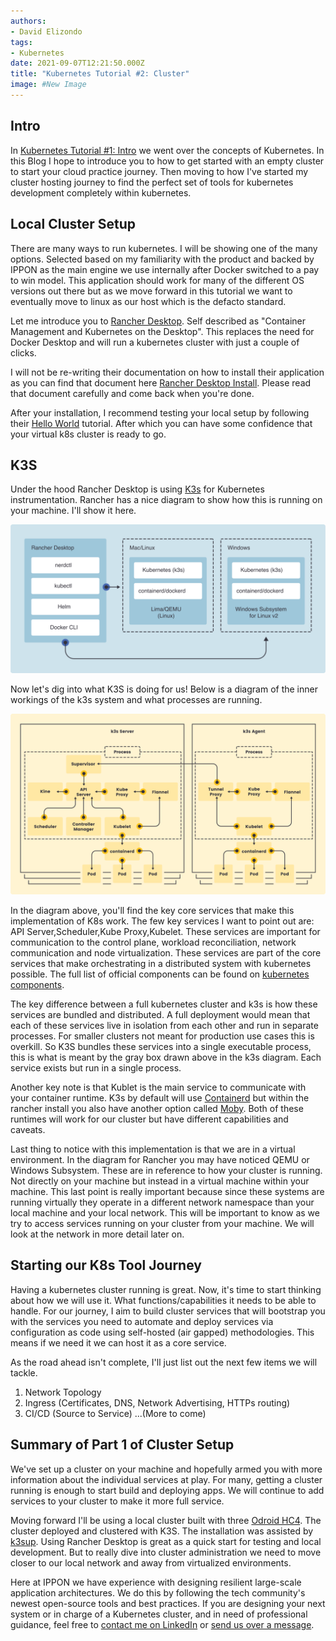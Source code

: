 ```yaml
---
authors:
- David Elizondo
tags:
- Kubernetes
date: 2021-09-07T12:21:50.000Z
title: "Kubernetes Tutorial #2: Cluster"
image: #New Image
---
```



## Intro 
In [Kubernetes Tutorial #1: Intro](https://blog.ippon.tech/kubernetes-tutorial-1-intro/) we went over the concepts of Kubernetes. In this Blog I hope to introduce you to how to get started with an empty cluster to start your cloud practice journey. Then moving to how I've started my cluster hosting journey to find the perfect set of tools for kubernetes development completely within kubernetes.

## Local Cluster Setup

There are many ways to run kubernetes. I will be showing one of the many options. Selected based on my familiarity with the product and backed by IPPON as the main engine we use internally after Docker switched to a pay to win model. This application should work for many of the different OS versions out there but as we move forward in this tutorial we want to eventually move to linux as our host which is the defacto standard.

Let me introduce you to [Rancher Desktop](https://rancherdesktop.io/). Self described as "Container Management and Kubernetes on the Desktop". This replaces the need for Docker Desktop and will run a kubernetes cluster with just a couple of clicks. 

I will not be re-writing their documentation on how to install their application as you can find that document here [Rancher Desktop Install](https://docs.rancherdesktop.io/getting-started/installation/). Please read that document carefully and come back when you're done.

After your installation, I recommend testing your local setup by following their [Hello World](https://docs.rancherdesktop.io/how-to-guides/hello-world-example) tutorial. After which you can have some confidence that your virtual k8s cluster is ready to go. 

## K3S
Under the hood Rancher Desktop is using [K3s](https://k3s.io/) for Kubernetes instrumentation. Rancher has a nice diagram to show how this is running on your machine. I'll show it here. 

![Rancher Diagram](https://raw.githubusercontent.com/ippontech/blog-usa/master/images/2023/07/how-it-works-rancher-desktop.png)

Now let's dig into what K3S is doing for us! Below is a diagram of the inner workings of the k3s system and what processes are running.

![K3S Diagram](https://raw.githubusercontent.com/ippontech/blog-usa/master/images/2023/07/how-it-works-k3s-revised.png)

In the diagram above, you'll find the key core services that make this implementation of K8s work. The few key services I want to point out are: API Server,Scheduler,Kube Proxy,Kubelet.
These services are important for communication to the control plane, workload reconciliation, network communication and node virtualization. These services are part of the core services that make orchestrating in a distributed system with kubernetes possible. The full list of official components can be found on [kubernetes components](https://kubernetes.io/docs/concepts/overview/components/).

The key difference between a full kubernetes cluster and k3s is how these services are bundled and distributed. A full deployment would mean that each of these services live in isolation from each other and run in separate processes. For smaller clusters not meant for production use cases this is overkill. So K3S bundles these services into a single executable process, this is what is meant by the gray box drawn above in the k3s diagram. Each service exists but run in a single process. 

Another key note is that Kublet is the main service to communicate with your container runtime. K3s by default will use [Containerd](https://containerd.io/) but within the rancher install you also have another option called [Moby](https://mobyproject.org/). Both of these runtimes will work for our cluster but have different capabilities and caveats.

Last thing to notice with this implementation is that we are in a virtual environment. In the diagram for Rancher you may have noticed QEMU or Windows Subsystem. These are in reference to how your cluster is running. Not directly on your machine but instead in a virtual machine within your machine. This last point is really important because since these systems are running virtually they operate in a different network namespace than your local machine and your local network. This will be important to know as we try to access services running on your cluster from your machine. We will look at the network in more detail later on. 


## Starting our K8s Tool Journey
Having a kubernetes cluster running is great. Now, it's time to start thinking about how we will use it. What functions/capabilities it needs to be able to handle. For our journey, I aim to build cluster services that will bootstrap you with the services you need to automate and deploy services via configuration as code using self-hosted (air gapped) methodologies. This means if we need it we can host it as a core service. 

As the road ahead isn't complete, I'll just list out the next few items we will tackle. 
1. Network Topology
2. Ingress (Certificates, DNS, Network Advertising, HTTPs routing)
3. CI/CD (Source to Service)
...(More to come)

## Summary of Part 1 of Cluster Setup

We've set up a cluster on your machine and hopefully armed you with more information about the individual services at play. For many, getting a cluster running is enough to start build and deploying apps. We will continue to add services to your cluster to make it more full service. 

Moving forward I'll be using a local cluster built with three [Odroid HC4](https://www.hardkernel.com/shop/odroid-hc4/). The cluster deployed and clustered with K3S. The installation was assisted by [k3sup](https://github.com/alexellis/k3sup). Using Rancher Desktop is great as a quick start for testing and local development. But to really dive into cluster administration we need to move closer to our local network and away from virtualized environments.

Here at IPPON we have experience with designing resilient large-scale application architectures. We do this by following the tech community's newest open-source tools and best practices. If you are designing your next system or in charge of a Kubernetes cluster, and in need of professional guidance, feel free to [contact me on LinkedIn](https://www.linkedin.com/in/daengr/) or [send us over a message](mailto:contact@ipponusa.com).


